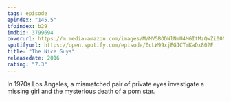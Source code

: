 ```yaml
---
tags: episode
epindex: "145.5"
tfoindex: b29
imdbid: 3799694
coverurl: https://m.media-amazon.com/images/M/MV5BODNlNmU4MGItMzQwZi00NGQyLWEyZWItYjFkNmI0NWI4NjBhXkEyXkFqcGdeQXVyODE5NzE3OTE@._V1_SY300_CR2,0,202,300_.jpg
spotifyurl: https://open.spotify.com/episode/0cLW99xjEGJCTmKaDx802F
title: "The Nice Guys"
releasedate: 2016
rating: "7.3"
---
```


In 1970s Los Angeles, a mismatched pair of private eyes investigate a missing girl and the mysterious death of a porn star.
